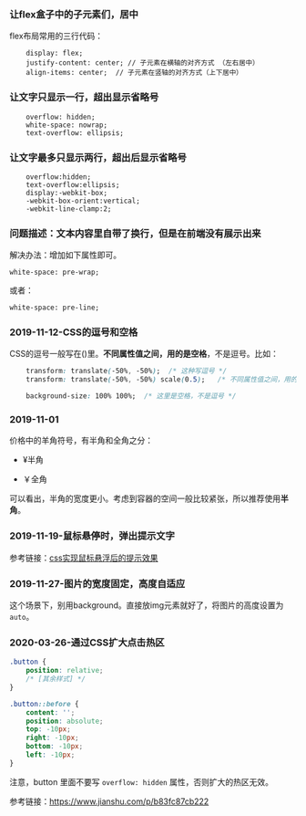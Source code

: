 
### 让flex盒子中的子元素们，居中

flex布局常用的三行代码：

```
    display: flex;
    justify-content: center; // 子元素在横轴的对齐方式 （左右居中）
    align-items: center;  // 子元素在竖轴的对齐方式（上下居中）
```


### 让文字只显示一行，超出显示省略号

```
	overflow: hidden;
	white-space: nowrap;
	text-overflow: ellipsis;

```


### 让文字最多只显示两行，超出后显示省略号

```
	overflow:hidden;
	text-overflow:ellipsis;
	display:-webkit-box;
	-webkit-box-orient:vertical;
	-webkit-line-clamp:2;
```

### 问题描述：文本内容里自带了换行，但是在前端没有展示出来

解决办法：增加如下属性即可。

```
white-space: pre-wrap;
```

或者：

```
white-space: pre-line;
```



### 2019-11-12-CSS的逗号和空格

CSS的逗号一般写在()里。**不同属性值之间，用的是空格**，不是逗号。比如：

```css
	transform: translate(-50%, -50%);  /* 这种写逗号 */
	transform: translate(-50%, -50%) scale(0.5);   /* 不同属性值之间，用的是空格 */

	background-size: 100% 100%;  /* 这里是空格，不是逗号 */
```


### 2019-11-01

价格中的羊角符号，有半角和全角之分：

- ¥半角

- ￥全角

可以看出，半角的宽度更小。考虑到容器的空间一般比较紧张，所以推荐使用**半角**。


### 2019-11-19-鼠标悬停时，弹出提示文字

参考链接：[css实现鼠标悬浮后的提示效果](https://www.cnblogs.com/zhaojian-08/p/10074660.html)


### 2019-11-27-图片的宽度固定，高度自适应

这个场景下，别用background。直接放img元素就好了，将图片的高度设置为`auto`。


### 2020-03-26-通过CSS扩大点击热区

```css
.button {
	position: relative;
	/* [其余样式] */
}

.button::before {
	content: '';
	position: absolute;
	top: -10px;
	right: -10px;
	bottom: -10px;
	left: -10px;
}
```
注意，button 里面不要写 `overflow: hidden` 属性，否则扩大的热区无效。


参考链接：<https://www.jianshu.com/p/b83fc87cb222>







